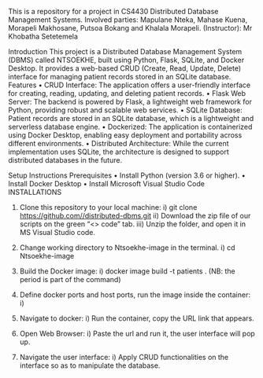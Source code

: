 This is a repository for a project in CS4430 Distributed Database Management Systems. Involved parties: Mapulane Nteka, Mahase Kuena, 
Morapeli Makhosane, Putsoa Bokang and Khalala Morapeli.
(Instructor): Mr Khobatha Setetemela

Introduction
This project is a Distributed Database Management System (DBMS) called NTSOEKHE, built using Python, Flask, SQLite, and Docker Desktop. 
It provides a web-based CRUD (Create, Read, Update, Delete) interface for managing patient records stored in an SQLite database.
Features
•	CRUD Interface: The application offers a user-friendly interface for creating, reading, updating, and deleting patient records.
•	Flask Web Server: The backend is powered by Flask, a lightweight web framework for Python, providing robust and scalable web services.
•	SQLite Database: Patient records are stored in an SQLite database, which is a lightweight and serverless database engine.
•	Dockerized: The application is containerized using Docker Desktop, enabling easy deployment and portability across different environments.
•	Distributed Architecture: While the current implementation uses SQLite, the architecture is designed to support distributed databases in the future.


Setup Instructions
Prerequisites
•	Install Python (version 3.6 or higher).
•	Install Docker Desktop
•	Install Microsoft Visual Studio Code
INSTALLATIONS
1)	Clone this repository to your local machine:
i)	git clone https://github.com//distributed-dbms.git
ii)	Download the zip file of our scripts on the green “<> code” tab.
iii)	Unzip the folder, and open it in MS Visual Studio code.

2)	Change working directory to Ntsoekhe-image in the terminal.
i)      cd Ntsoekhe-image

3)	Build the Docker image:
i)	docker image build -t patients .  (NB: the period is part of the command)

4)	Define docker ports and host ports, run the image inside the container:
i)	


5)	Navigate to docker: 
i)	Run the container, copy the URL link that appears.

6)	Open Web Browser:
i)      Paste the url and run it, the user interface will pop up.

7)	Navigate the user interface:
i)      Apply CRUD functionalities on the interface so  as to manipulate the database.



